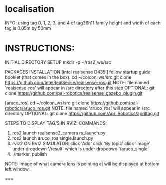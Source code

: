 # localisation


INFO:
using tag 0, 1, 2, 3, and 4 of tag36h11 family
height and width of each tag is 0.05m by 50mm



INSTRUCTIONS:
=============
INITIAL DIRECTORY SETUP
mkdir -p ~/ros2_ws/src



PACKAGES INSTALLATION
[intel realsense D435i]
follow startup guide booklet (that comes in the box).
cd ~/colcon_ws/src
git clone https://github.com/IntelRealSense/realsense-ros.git
NOTE: file named 'realsense-ros' will appear in /src directory after this step
OPTIONAL: git clone https://github.com/pal-robotics/realsense_gazebo_plugin.git

[aruco_ros]
cd ~/colcon_ws/src
git clone https://github.com/pal-robotics/aruco_ros.git
NOTE: file named 'aruco_ros' will appear in /src directory
OPTIONAL: git clone https://github.com/AprilRobotics/apriltag.git



STEPS TO DISPLAY TAG/S IN RVIZ:
  COMMANDS:
  1. ros2 launch realsense2_camera rs_launch.py
  2. ros2 launch aruco_ros single.launch.py
  3. rviz2
    ON RVIZ SIMULATOR:
    click 'Add'
    click 'By topic'
    click 'image' under dropdown '/result' which is under dropdown '/aruco_single'
  4. ./marker_publish

NOTE: Image of what camera lens is pointing at will be displayed at bottom left window.

===

